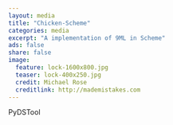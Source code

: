```yaml
---
layout: media
title: "Chicken-Scheme"
categories: media
excerpt: "A implementation of 9ML in Scheme"
ads: false
share: false
image:
  feature: lock-1600x800.jpg
  teaser: lock-400x250.jpg
  credit: Michael Rose
  creditlink: http://mademistakes.com
---
```


PyDSTool